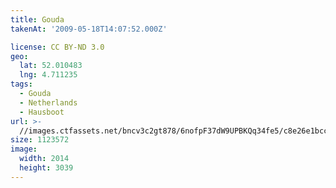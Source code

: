 ```yaml
---
title: Gouda
takenAt: '2009-05-18T14:07:52.000Z'

license: CC BY-ND 3.0
geo:
  lat: 52.010483
  lng: 4.711235
tags:
  - Gouda
  - Netherlands
  - Hausboot
url: >-
  //images.ctfassets.net/bncv3c2gt878/6nofpF37dW9UPBKQq34fe5/c8e26e1bcc676b275fd9a2b14c3fa9cd/gouda_4358199041_o
size: 1123572
image:
  width: 2014
  height: 3039
---
```

